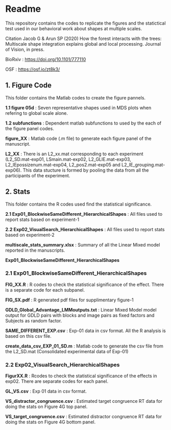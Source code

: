 # Readme #
This repository contains the codes to replicate the figures and the statictical test used in our behavioral work about shapes at multiple scales.

Citation 
Jacob G & Arun SP (2020) How the forest interacts with the trees: Multiscale shape integration explains global and local processing. Journal of Vision, in press.


BioRxiv : https://doi.org/10.1101/777110

OSF     : https://osf.io/zt8k3/

## 1. Figure Code ##

This folder contains the Matlab codes to  create the figure pannels.

  **1.1 figure 05d**  : Seven representative shapes used in MDS plots when refering to global scale alone. 
  
  **1.2 subfunctions** : Dependent matlab subfunctions to used by the each of the figure panel codes.  
  
  **figure_XX**  : Matlab code (.m file) to generate each figure panel of the manuscript. 
  
  **L2_XX**      : There is an L2_xx.mat corresponding to each experiment (L2_SD.mat-exp01, LSmain.mat-exp02, L2_GLIE.mat-exp03, L2_IEpossizenum.mat-exp04, 
  L2_pos2.mat-exp05 and L2_IE_grouping.mat-exp06). This data stucture is formed by pooling the data from all the participants of the experiment.
  
## 2. Stats ## 
This folder contains the R codes used find the statistical significance. 

**2.1 Exp01_BlockwiseSameDifferent_HierarchicalShapes** : All files used to report stats based on experiment-1

**2.2 Exp02_VisualSearch_HierarchicalShapes** : All files used to report stats based on experiment-2

**multiscale_stats_summary.xlsx** : Summary of all the Linear Mixed model reported in the manuscripts. 


**Exp01_BlockwiseSameDifferent_HierarchicalShapes**


### 2.1 Exp01_BlockwiseSameDifferent_HierarchicalShapes ###
 **FIG_XX.R** : R codes to check the statistical significance of the effect. There is a separate code for each subpanel. 
 
 **FIG_SX.pdf** : R generated pdf files for supplimentary figure-1
 
 **GDLD_Global_Advantage_LMMoutputs.txt** : Linear Mixed Model model output for GDLD pairs with blocks and image pairs as fixed factors and Subjects as random factor.
 
 **SAME_DIFFERENT_EXP.csv** : Exp-01 data in csv format. All the R analysis is based on this csv file.
 
 **create_data_csv_EXP_01_SD.m** : Matlab code to generate the csv file from the L2_SD.mat (Consolidated experimental data of Exp-01)
 
### 2.2 Exp02_VisualSearch_HierarchicalShapes ###
 
**FigurXX.R** : Rcodes to check the statistical significance of the effects in exp02. There are separate codes for each panel. 

**GL_VS.csv** : Exp 01 data in csv format.

**VS_distractor_congruence.csv** : Estimated target congruence RT data for doing the stats on Figure 4G top panel. 

**VS_target_congruence.csv** : Estimated distractor congruence RT data for doing the stats on Figure 4G bottom panel.

 
